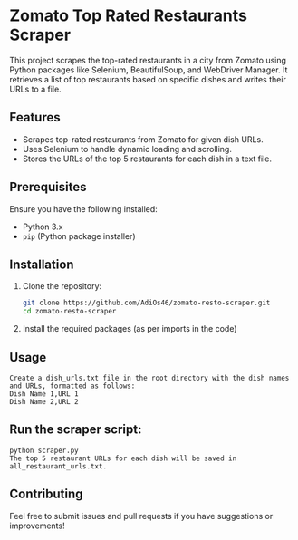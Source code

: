 # Zomato Top Rated Restaurants Scraper

This project scrapes the top-rated restaurants in a city from Zomato using Python packages like Selenium, BeautifulSoup, and WebDriver Manager. It retrieves a list of top restaurants based on specific dishes and writes their URLs to a file.

## Features

- Scrapes top-rated restaurants from Zomato for given dish URLs.
- Uses Selenium to handle dynamic loading and scrolling.
- Stores the URLs of the top 5 restaurants for each dish in a text file.

## Prerequisites

Ensure you have the following installed:

- Python 3.x
- `pip` (Python package installer)


## Installation

1. Clone the repository:

   ```sh
   git clone https://github.com/AdiOs46/zomato-resto-scraper.git
   cd zomato-resto-scraper

2. Install the required packages (as per imports in the code)

## Usage

    Create a dish_urls.txt file in the root directory with the dish names and URLs, formatted as follows:
    Dish Name 1,URL 1
    Dish Name 2,URL 2

## Run the scraper script:

    python scraper.py
    The top 5 restaurant URLs for each dish will be saved in all_restaurant_urls.txt.

## Contributing

  Feel free to submit issues and pull requests if you have suggestions or improvements!
